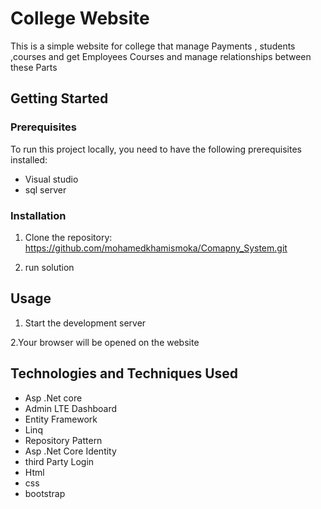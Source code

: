 # College Website

This is a simple website for college that manage Payments , students ,courses and get Employees Courses 
and manage relationships between these Parts

## Getting Started

### Prerequisites

To run this project locally, you need to have the following prerequisites installed:

- Visual studio
- sql server

### Installation

1. Clone the repository: https://github.com/mohamedkhamismoka/Comapny_System.git

2. run solution

## Usage

1. Start the development server


2.Your browser will be opened on the website
## Technologies and Techniques Used

* Asp .Net core
* Admin LTE Dashboard
* Entity Framework 
* Linq 
* Repository Pattern
* Asp .Net Core Identity
* third Party Login
* Html
* css
* bootstrap



